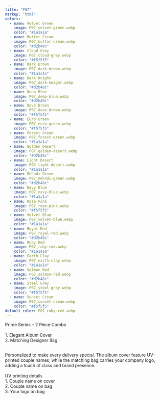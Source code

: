 ```yaml
---
title: "P07"
markup: "html"
colors:
  - name: Velvet Green
    image: P07_velvet-green.webp
    color: "#1a1a1a"
  - name: Butter Cream
    image: P07_butter-cream.webp
    color: "#d2b48c"
  - name: Cloud Grey
    image: P07_cloud-grey.webp
    color: "#f5f5f5"
  - name: Dark Brown
    image: P07_dark-brown.webp
    color: "#1a1a1a"
  - name: Dark Knight
    image: P07_dark-knight.webp
    color: "#d2b48c"
  - name: Deep Blue
    image: P07_deep-blue.webp
    color: "#d2b48c"
  - name: Dove Brown
    image: P07_dove-brown.webp
    color: "#f5f5f5"
  - name: Euro Green
    image: P07_euro-green.webp
    color: "#f5f5f5"
  - name: Forest Green
    image: P07_forest-green.webp
    color: "#1a1a1a"
  - name: Golden Desert
    image: P07_golden-desert.webp
    color: "#d2b48c"
  - name: Light Desert
    image: P07_light-desert.webp
    color: "#1a1a1a"
  - name: Mehndi Green
    image: P07_mehndi-green.webp
    color: "#d2b48c"
  - name: Navy Blue
    image: P07_navy-blue.webp
    color: "#1a1a1a"
  - name: Rose Pink
    image: P07_rose-pink.webp
    color: "#f5f5f5"
  - name: Velvet Blue
    image: P07_velvet-blue.webp
    color: "#1a1a1a"
  - name: Royal Red
    image: P07_royal-red.webp
    color: "#d2b48c"
  - name: Ruby Red
    image: P07_ruby-red.webp
    color: "#1a1a1a"
  - name: Earth Clay
    image: P07_earth-clay.webp
    color: "#1a1a1a"
  - name: Salmon Red
    image: P07_salmon-red.webp
    color: "#d2b48c"
  - name: Steel Grey
    image: P07_steel-grey.webp
    color: "#f5f5f5"
  - name: Sunset Cream
    image: P07_sunset-cream.webp
    color: "#f5f5f5"
default_color: P07_ruby-red.webp
---
```


Prime Series – 2 Piece Combo<br><br> <span class='text-b font-medium text-lime-300 mb-1'> 1. Elegant Album Cover<br> 2. Matching Designer Bag<br><br> </span> <div class='max-w-xl mx-auto'> Personalized to make every delivery special. The album cover feature UV-printed couple names, while the matching bag carries your company logo, adding a touch of class and brand presence. </div> <div class='max-w-xl mx-auto text-b font-medium text-lime-300 mb-1'> <br>UV printing details<br> </div> <span class='text-r mb-1'> 1. Couple name on cover<br> 2. Couple name on bag<br> 3. Your logo on bag<br> </span>
